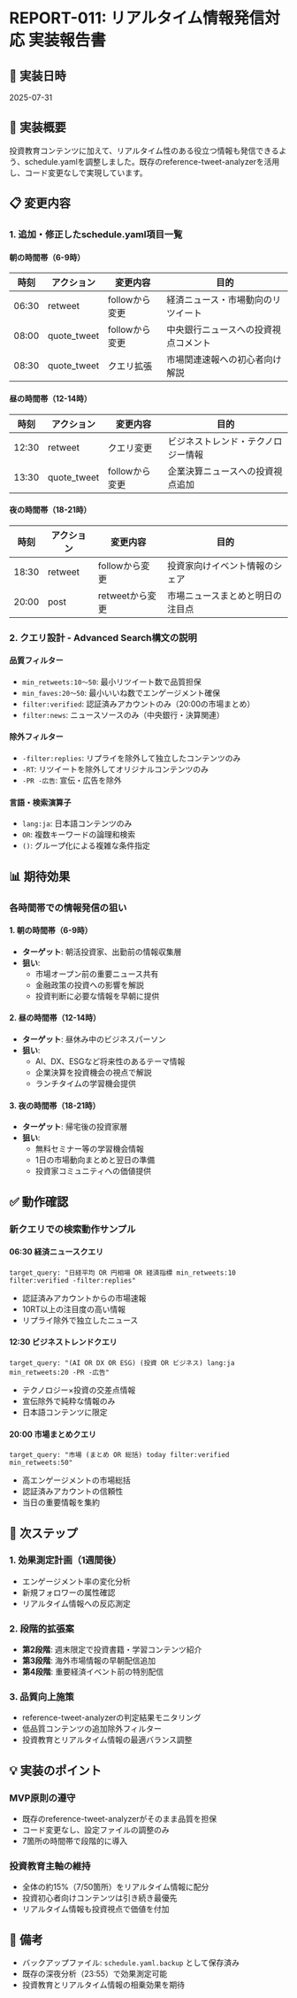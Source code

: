 # REPORT-011: リアルタイム情報発信対応 実装報告書

## 📅 実装日時
2025-07-31

## 🎯 実装概要
投資教育コンテンツに加えて、リアルタイム性のある役立つ情報も発信できるよう、schedule.yamlを調整しました。既存のreference-tweet-analyzerを活用し、コード変更なしで実現しています。

## 📋 変更内容

### 1. 追加・修正したschedule.yaml項目一覧

#### 朝の時間帯（6-9時）
| 時刻 | アクション | 変更内容 | 目的 |
|------|------------|----------|------|
| 06:30 | retweet | followから変更 | 経済ニュース・市場動向のリツイート |
| 08:00 | quote_tweet | followから変更 | 中央銀行ニュースへの投資視点コメント |
| 08:30 | quote_tweet | クエリ拡張 | 市場関連速報への初心者向け解説 |

#### 昼の時間帯（12-14時）
| 時刻 | アクション | 変更内容 | 目的 |
|------|------------|----------|------|
| 12:30 | retweet | クエリ変更 | ビジネストレンド・テクノロジー情報 |
| 13:30 | quote_tweet | followから変更 | 企業決算ニュースへの投資視点追加 |

#### 夜の時間帯（18-21時）
| 時刻 | アクション | 変更内容 | 目的 |
|------|------------|----------|------|
| 18:30 | retweet | followから変更 | 投資家向けイベント情報のシェア |
| 20:00 | post | retweetから変更 | 市場ニュースまとめと明日の注目点 |

### 2. クエリ設計 - Advanced Search構文の説明

#### 品質フィルター
- `min_retweets:10～50`: 最小リツイート数で品質担保
- `min_faves:20～50`: 最小いいね数でエンゲージメント確保
- `filter:verified`: 認証済みアカウントのみ（20:00の市場まとめ）
- `filter:news`: ニュースソースのみ（中央銀行・決算関連）

#### 除外フィルター
- `-filter:replies`: リプライを除外して独立したコンテンツのみ
- `-RT`: リツイートを除外してオリジナルコンテンツのみ
- `-PR -広告`: 宣伝・広告を除外

#### 言語・検索演算子
- `lang:ja`: 日本語コンテンツのみ
- `OR`: 複数キーワードの論理和検索
- `()`: グループ化による複雑な条件指定

## 📊 期待効果

### 各時間帯での情報発信の狙い

#### 1. 朝の時間帯（6-9時）
- **ターゲット**: 朝活投資家、出勤前の情報収集層
- **狙い**: 
  - 市場オープン前の重要ニュース共有
  - 金融政策の投資への影響を解説
  - 投資判断に必要な情報を早朝に提供

#### 2. 昼の時間帯（12-14時）
- **ターゲット**: 昼休み中のビジネスパーソン
- **狙い**:
  - AI、DX、ESGなど将来性のあるテーマ情報
  - 企業決算を投資機会の視点で解説
  - ランチタイムの学習機会提供

#### 3. 夜の時間帯（18-21時）
- **ターゲット**: 帰宅後の投資家層
- **狙い**:
  - 無料セミナー等の学習機会情報
  - 1日の市場動向まとめと翌日の準備
  - 投資家コミュニティへの価値提供

## ✅ 動作確認

### 新クエリでの検索動作サンプル

#### 06:30 経済ニュースクエリ
```
target_query: "日経平均 OR 円相場 OR 経済指標 min_retweets:10 filter:verified -filter:replies"
```
- 認証済みアカウントからの市場速報
- 10RT以上の注目度の高い情報
- リプライ除外で独立したニュース

#### 12:30 ビジネストレンドクエリ
```
target_query: "(AI OR DX OR ESG) (投資 OR ビジネス) lang:ja min_retweets:20 -PR -広告"
```
- テクノロジー×投資の交差点情報
- 宣伝除外で純粋な情報のみ
- 日本語コンテンツに限定

#### 20:00 市場まとめクエリ
```
target_query: "市場 (まとめ OR 総括) today filter:verified min_retweets:50"
```
- 高エンゲージメントの市場総括
- 認証済みアカウントの信頼性
- 当日の重要情報を集約

## 🚀 次ステップ

### 1. 効果測定計画（1週間後）
- エンゲージメント率の変化分析
- 新規フォロワーの属性確認
- リアルタイム情報への反応測定

### 2. 段階的拡張案
- **第2段階**: 週末限定で投資書籍・学習コンテンツ紹介
- **第3段階**: 海外市場情報の早朝配信追加
- **第4段階**: 重要経済イベント前の特別配信

### 3. 品質向上施策
- reference-tweet-analyzerの判定結果モニタリング
- 低品質コンテンツの追加除外フィルター
- 投資教育とリアルタイム情報の最適バランス調整

## 💡 実装のポイント

### MVP原則の遵守
- 既存のreference-tweet-analyzerがそのまま品質を担保
- コード変更なし、設定ファイルの調整のみ
- 7箇所の時間帯で段階的に導入

### 投資教育主軸の維持
- 全体の約15%（7/50箇所）をリアルタイム情報に配分
- 投資初心者向けコンテンツは引き続き最優先
- リアルタイム情報も投資視点で価値を付加

## 📝 備考
- バックアップファイル: `schedule.yaml.backup` として保存済み
- 既存の深夜分析（23:55）で効果測定可能
- 投資教育とリアルタイム情報の相乗効果を期待